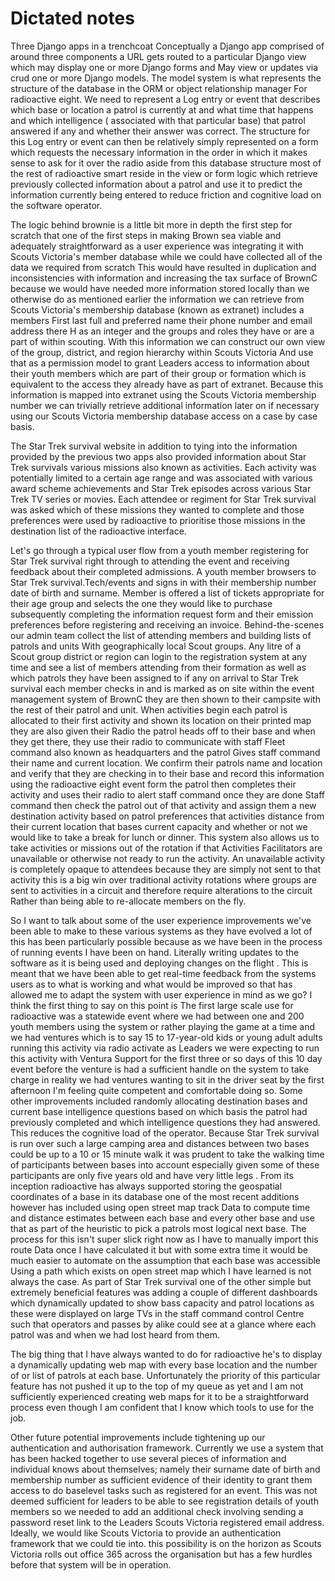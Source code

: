 
# Dictated notes

Three Django apps in a trenchcoat
Conceptually a Django app comprised of around three components a URL gets routed to a particular Django view which may display one or more Django forms and May view or updates via crud one or more Django models. The model system is what represents the structure of the database in the ORM or object relationship manager For radioactive eight. We need to represent a Log entry or event that describes which base or location a patrol is currently at and what time that happens and which intelligence ( associated with that particular base) that patrol answered if any and whether their answer was correct. The structure for this Log entry or event can then be relatively simply represented on a form which requests the necessary information in the order in which it makes sense to ask for it over the radio aside from this database structure most of the rest of radioactive smart reside in the view or form logic which retrieve previously collected information about a patrol and use it to predict the information currently being entered to reduce friction and cognitive load on the software operator.


The logic behind brownie is a little bit more in depth the first step for scratch that one of the first steps in making Brown sea viable and adequately straightforward as a user experience was integrating it with Scouts Victoria's member database while we could have collected all of the data we required from scratch This would have resulted in duplication and inconsistencies with information and increasing the tax surface of BrownC because we would have needed more information stored locally than we otherwise do as mentioned earlier the information we can retrieve from Scouts Victoria's membership database (known as extranet) includes a members First last full and preferred name their phone number and email address there H as an integer and the groups and roles they have or are a part of within scouting. With this information we can construct our own view of the group, district, and region hierarchy within Scouts Victoria And use that as a permission model to grant Leaders access to information about their youth members which are part of their group or formation which is equivalent to the access they already have as part of extranet. Because this information is mapped into extranet using the Scouts Victoria membership number we can trivially retrieve additional information later on if necessary using our Scouts Victoria membership database access on a case by case basis.


The Star Trek survival website in addition to tying into the information provided by the previous two apps also provided information about Star Trek survivals various missions also known as activities. Each activity was potentially limited to a certain age range and was associated with various award scheme achievements and Star Trek episodes across various Star Trek TV series or movies. Each attendee or regiment for Star Trek survival was asked which of these missions they wanted to complete and those preferences were used by radioactive to prioritise those missions in the destination list of the radioactive interface.

Let's go through a typical user flow from a youth member registering for Star Trek survival right through to attending the event and receiving feedback about their completed admissions. A youth member browsers to Star Trek survival.Tech/events and signs in with their membership number date of birth and surname. Member is offered a list of tickets appropriate for their age group and selects the one they would like to purchase subsequently completing the information request form and their emission preferences before registering and receiving an invoice. Behind-the-scenes our admin team collect the list of attending members and building lists of patrols and units With geographically local Scout groups. Any litre of a Scout group district or region can login to the registration system at any time and see a list of members attending from their formation as well as which patrols they have been assigned to if any on arrival to Star Trek survival each member checks in and is marked as on site within the event management system of BrownC they are then shown to their campsite with the rest of their patrol and unit. When activities begin each patrol is allocated to their first activity and shown its location on their printed map they are also given their Radio the patrol heads off to their base and when they get there, they use their radio to communicate with staff Fleet command also known as headquarters and the patrol Gives staff command their name and current location. We confirm their patrols name and location and verify that they are checking in to their base and record this information using the radioactive eight event form the patrol then completes their activity and uses their radio to alert staff command once they are done Staff command then check the patrol out of that activity and assign them a new destination activity based on patrol preferences that activities distance from their current location that bases current capacity and whether or not we would like to take a break for lunch or dinner. This system also allows us to take activities or missions out of the rotation if that Activities Facilitators are unavailable or otherwise not ready to run the activity. An unavailable activity is completely opaque to attendees because they are simply not sent to that activity this is a big win over traditional activity rotations where groups are sent to activities in a circuit and therefore require alterations to the circuit Rather than being able to re-allocate members on the fly.


So I want to talk about some of the user experience improvements we've been able to make to these various systems as they have evolved a lot of this has been particularly possible because as we have been in the process of running events I have been on hand. Literally writing updates to the software as it is being used and deploying changes on the flight . This is meant that we have been able to get real-time feedback from the systems users as to what is working and what would be improved so that has allowed me to adapt the system with user experience in mind as we go? I think the first thing to say on this point is The first large scale use for radioactive was a statewide event where we had between one and 200 youth members using the system or rather playing the game at a time and we had ventures which is to say 15 to 17-year-old kids or young adult adults running this activity via radio activate as Leaders we were expecting to run this activity with Ventura Support for the first three or so days of this 10 day event before the venture is had a sufficient handle on the system to take charge in reality we had ventures wanting to sit in the driver seat by the first afternoon I'm feeling quite competent and comfortable doing so.
Some other improvements included randomly allocating destination bases and current base intelligence questions based on which basis the patrol had previously completed and which intelligence questions they had answered. This reduces the cognitive load of the operator.
Because Star Trek survival is run over such a large camping area and distances between two bases could be up to a 10 or 15 minute walk it was prudent to take the walking time of participants between bases into account especially given some of these participants are only five years old and have very little legs . From its inception radioactive has always supported storing the geospatial coordinates of a base in its database one of the most recent additions however has included using open street map track Data to compute time and distance estimates between each base and every other base and use that as part of the heuristic to pick a patrols most logical next base. The process for this isn't super slick right now as I have to manually import this route Data once I have calculated it but with some extra time it would be much easier to automate on the assumption that each base was accessible Using a path which exists on open street map which I have learned is not always the case.
As part of Star Trek survival one of the other simple but extremely beneficial features was adding a couple of different dashboards which dynamically updated to show bass capacity and patrol locations as these were displayed on large TVs in the staff command control Centre such that operators and passes by alike could see at a glance where each patrol was and when we had lost heard from them.

The big thing that I have always wanted to do  for radioactive he's to display a dynamically updating web map with every base location and the number of or list of patrols at each base. Unfortunately the priority of this particular feature has not pushed it up to the top of my queue as yet and I am not sufficiently experienced creating web maps for it to be a straightforward process even though I am confident that I know which tools to use for the job.

Other future potential improvements include tightening up our authentication and authorisation framework. Currently we use a system that has been hacked together to use several pieces of information and individual knows about themselves; namely their surname date of birth and membership number as sufficient evidence of their identity to grant them access to do baselevel tasks such as registered for an event. This was not deemed sufficient for leaders to be able to see registration details of youth members so we needed to add an additional check involving sending a password reset link to the Leaders Scouts Victoria registered email address. Ideally, we would like Scouts Victoria to provide an authentication framework that we could tie into. this possibility is on the horizon as Scouts Victoria rolls out office 365 across the organisation but has a few hurdles before that system will be in operation.
